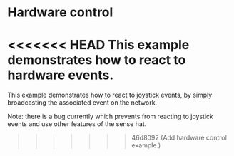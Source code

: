 # Hardware control

<<<<<<< HEAD
This example demonstrates how to react to hardware events.
=======
This example demonstrates how to react to joystick events, by simply broadcasting the associated event on the network.

Note: there is a bug currently which prevents from reacting to joystick events and use other features of the sense hat.
>>>>>>> 46d8092 (Add hardware control example.)
